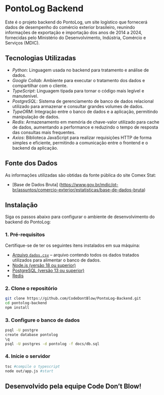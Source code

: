 # PontoLog Backend

Este é o projeto backend do PontoLog, um site logístico que fornecerá dados de desempenho do comércio exterior brasileiro, reunindo informações de exportação e importação dos anos de 2014 a 2024, fornecidas pelo Ministério do Desenvolvimento, Indústria, Comércio e Serviços (MDIC).

## Tecnologias Utilizadas

- _Python_: Linguagem usada no backend para tratamento e análise de dados.
- _Google Collab_: Ambiente para executar o tratamento dos dados e compartilhar com o cliente.
- _TypeScript_: Linguagem tipada para tornar o código mais legível e manutenível.
- _PostgreSQL_: Sistema de gerenciamento de banco de dados relacional utilizado para armazenar e consultar grandes volumes de dados.
- _TypeORM_: Integração entre o banco de dados e a aplicação, permitindo manipulação de dados.
- _Redis_: Armazenamento em memória de chave-valor utilizado para cache de dados, aumentando a performance e reduzindo o tempo de resposta das consultas mais frequentes.
- _Axios_: Biblioteca JavaScript para realizar requisições HTTP de forma simples e eficiente, permitindo a comunicação entre o frontend e o backend da aplicação.

## Fonte dos Dados

As informações utilizadas são obtidas da fonte pública do site Comex Stat:

- [Base de Dados Bruta] (https://www.gov.br/mdic/pt-br/assuntos/comercio-exterior/estatisticas/base-de-dados-bruta)

## Instalação

Siga os passos abaixo para configurar o ambiente de desenvolvimento do backend do PontoLog:

### 1. Pré-requisitos

Certifique-se de ter os seguintes itens instalados em sua máquina:

- [Arquivo `dados.csv`]() – arquivo contendo todos os dados tratados utilizados para alimentar o banco de dados.
- [Node.js (versão 18 ou superior)](https://nodejs.org/)
- [PostgreSQL (versão 13 ou superior)](https://www.postgresql.org/)
- [Redis](https://redis.io/)

### 2. Clone o repositório

```bash
git clone https://github.com/CodeDontBlow/PontoLog-Backend.git
cd pontolog-backend
npm install
```

### 3. Configure o banco de dados

```bash
psql -U postgre
create database pontolog
\q
psql -U postgres -d pontolog -f docs/db.sql
```

### 4. Inície o servidor

```bash
tsc #compile o typescript
node out/app.js #start
```

## Desenvolvido pela equipe Code Don’t Blow!
